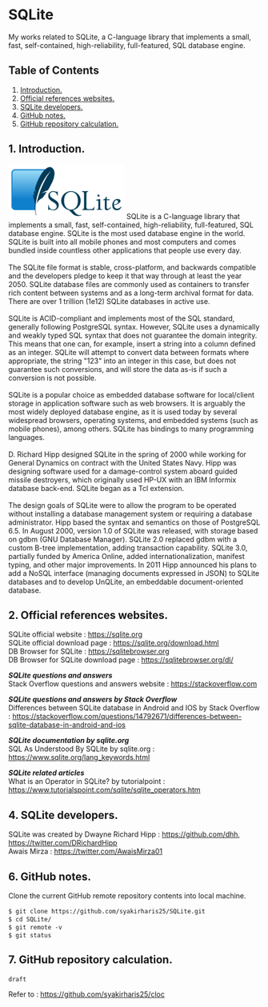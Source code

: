 # SQLite
My works related to SQLite, a C-language library that implements a small, fast, self-contained, high-reliability, full-featured, SQL database engine.

## Table of Contents
1. [Introduction.](#introduction)
2. [Official references websites.](#references)
3. [SQLite developers.](#developers)
4. [GitHub notes.](#github)
5. [GitHub repository calculation.](#calculation)

<a name="introduction"></a>
## 1. Introduction.
<img src="sqlite.png" height="110"> 
SQLite is a C-language library that implements a small, fast, self-contained, high-reliability, full-featured, SQL database engine. SQLite is the most used database engine in the world. SQLite is built into all mobile phones and most computers and comes bundled inside countless other applications that people use every day.
<br /><br />
The SQLite file format is stable, cross-platform, and backwards compatible and the developers pledge to keep it that way through at least the year 2050. SQLite database files are commonly used as containers to transfer rich content between systems and as a long-term archival format for data. There are over 1 trillion (1e12) SQLite databases in active use.
<br /><br />
SQLite is ACID-compliant and implements most of the SQL standard, generally following PostgreSQL syntax. However, SQLite uses a dynamically and weakly typed SQL syntax that does not guarantee the domain integrity. This means that one can, for example, insert a string into a column defined as an integer. SQLite will attempt to convert data between formats where appropriate, the string "123" into an integer in this case, but does not guarantee such conversions, and will store the data as-is if such a conversion is not possible.
<br /><br />
SQLite is a popular choice as embedded database software for local/client storage in application software such as web browsers. It is arguably the most widely deployed database engine, as it is used today by several widespread browsers, operating systems, and embedded systems (such as mobile phones), among others. SQLite has bindings to many programming languages.
<br /><br />
D. Richard Hipp designed SQLite in the spring of 2000 while working for General Dynamics on contract with the United States Navy. Hipp was designing software used for a damage-control system aboard guided missile destroyers, which originally used HP-UX with an IBM Informix database back-end. SQLite began as a Tcl extension.
<br /><br />
The design goals of SQLite were to allow the program to be operated without installing a database management system or requiring a database administrator. Hipp based the syntax and semantics on those of PostgreSQL 6.5. In August 2000, version 1.0 of SQLite was released, with storage based on gdbm (GNU Database Manager). SQLite 2.0 replaced gdbm with a custom B-tree implementation, adding transaction capability. SQLite 3.0, partially funded by America Online, added internationalization, manifest typing, and other major improvements. In 2011 Hipp announced his plans to add a NoSQL interface (managing documents expressed in JSON) to SQLite databases and to develop UnQLite, an embeddable document-oriented database.

<a name="references"></a>
## 2. Official references websites. 
SQLite official website : https://sqlite.org <br />
SQLite official download page : https://sqlite.org/download.html <br />
DB Browser for SQLite : https://sqlitebrowser.org <br />
DB Browser for SQLite download page : https://sqlitebrowser.org/dl/ <br />

**_SQLite questions and answers_** <br />
Stack Overflow questions and answers website : https://stackoverflow.com <br />

**_SQLite questions and answers by Stack Overflow_** <br />
Differences between SQLite database in Android and IOS by Stack Overflow : https://stackoverflow.com/questions/14792671/differences-between-sqlite-database-in-android-and-ios <br />

**_SQLite documentation by sqlite.org_** <br />
SQL As Understood By SQLite by sqlite.org : https://www.sqlite.org/lang_keywords.html <br />

**_SQLite related articles_** <br />
What is an Operator in SQLite? by tutorialpoint : https://www.tutorialspoint.com/sqlite/sqlite_operators.htm <br />

<a name="developers"></a>
## 4. SQLite developers.
SQLite was created by Dwayne Richard Hipp : https://github.com/dhh, https://twitter.com/DRichardHipp <br />
Awais Mirza : https://twitter.com/AwaisMirza01 <br />
 
<a name="github"></a>
## 6. GitHub notes.
Clone the current GitHub remote repository contents into local machine.
```
$ git clone https://github.com/syakirharis25/SQLite.git
$ cd SQLite/
$ git remote -v
$ git status
```

<a name="calculation"></a>
## 7. GitHub repository calculation.
```
draft
```
Refer to : https://github.com/syakirharis25/cloc
